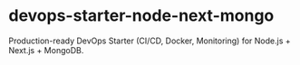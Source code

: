 # devops-starter-node-next-mongo
Production-ready DevOps Starter (CI/CD, Docker, Monitoring) for Node.js + Next.js + MongoDB.
